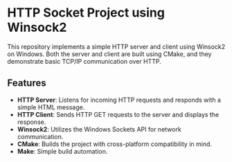 # HTTP Socket Project using Winsock2

This repository implements a simple HTTP server and client using Winsock2 on Windows. Both the server and client are built using CMake, and they demonstrate basic TCP/IP communication over HTTP.


## Features
- **HTTP Server**: Listens for incoming HTTP requests and responds with a simple HTML message.
- **HTTP Client**: Sends HTTP GET requests to the server and displays the response.
- **Winsock2**: Utilizes the Windows Sockets API for network communication.
- **CMake**: Builds the project with cross-platform compatibility in mind.
- **Make**: Simple build automation.
